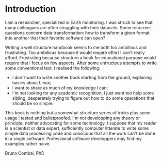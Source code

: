 # Introduction

I am a researcher, specialized in Earth monitoring.
I was struck to see that many colleagues are often struggling with their datasets. Some recurrent questions concern data transformation: how to transform a given format into another that their favorite software can open?

Writing a well structure handbook seems to me both too ambitious and frustrating. Too ambitious because it would require effort I can't really afford. Frustrating because structure a book for educational purpose would require that I focus on few aspects.
After some unfructous attempts to write some conventional text, I realised the following:
* I don't want to write another book starting from the ground, explaning basics about Linux;
* I want to share as much of my knowledge I can;
* I'm not looking for any academic recognition, I just want too help some sibling, desperately trying to figure out how to do some operations that should be so simple.

This book is nothing but a somewhat structure series of tricks plus some usage I tested and bulletproofed. I'm not developping any theory or principle, neither advocating for some technology. I suppose that my reader is a scientist or data expert, sufficiently computer litterate to write some simple data processing code and conscious that all the work can't be done in a single software. Professional software developpers may find my examples rather naive.



Bruno Combal, PhD
